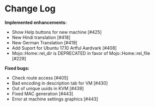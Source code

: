# Change Log


**Implemented enhancements:**

- Show Help buttons for new machine [\#425]
- New Hindi translation [\#418]
- New German Translation [\#419]
- Add Suport for Ubuntu 17.10 Artful Aardvark [\#408]
- Mojo::Home::rel_dir is DEPRECATED in favor of Mojo::Home::rel_file [\#229]

**Fixed bugs:**

- Check route access [\#405]
- Bad encoding in description tab for VM [\#430]
- Out of unique uuids in KVM [\#439]
- Fixed MAC generation [\#443]
- Error at machine settings graphics [\#443]

